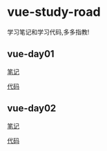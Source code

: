 # vue-study-road

学习笔记和学习代码,多多指教!

## vue-day01

[笔记](./vueday01.md "第一天笔记")

[代码](./vueday01 "第一天代码")


## vue-day02

[笔记](./vueday02.md "第二天笔记")

[代码](./vueday02 "第二天代码")